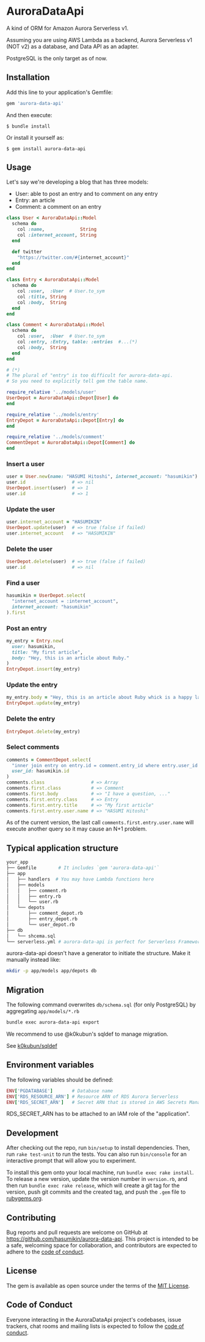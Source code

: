 # AuroraDataApi

A kind of ORM for Amazon Aurora Serverless v1.

Assuming you are using AWS Lambda as a backend, Aurora Serverless v1 (NOT v2) as a database, and Data API as an adapter.

PostgreSQL is the only target as of now.

## Installation

Add this line to your application's Gemfile:

```ruby
gem 'aurora-data-api'
```

And then execute:

    $ bundle install

Or install it yourself as:

    $ gem install aurora-data-api

## Usage

Let's say we're developing a blog that has three models:

- User: able to post an entry and to comment on any entry
- Entry: an article
- Comment: a comment on an entry

```ruby
class User < AuroraDataApi::Model
  schema do
    col :name,             String
    col :internet_account, String
  end

  def twitter
    "https://twitter.com/#{internet_account}"
  end
end

class Entry < AuroraDataApi::Model
  schema do
    col :user,  :User  # User.to_sym
    col :title, String
    col :body,  String
  end
end

class Comment < AuroraDataApi::Model
  schema do
    col :user,  :User  # User.to_sym
    col :entry, :Entry, table: :entries  #...(*)
    col :body,  String
  end
end

# (*)
# The plural of "entry" is too difficult for aurora-data-api.
# So you need to explicitly tell gem the table name.
```


```ruby
require_relative '../models/user'
UserDepot = AuroraDataApi::Depot[User] do
end

require_relative '../models/entry'
EntryDepot = AuroraDataApi::Depot[Entry] do
end

require_relative '../models/comment'
CommentDepot = AuroraDataApi::Depot[Comment] do
end
```

### Insert a user

```ruby
user = User.new(name: "HASUMI Hitoshi", internet_account: "hasumikin")
user.id                 # => nil
UserDepot.insert(user)  # => 1
user.id                 # => 1
```

### Update the user

```ruby
user.internet_account = "HASUMIKIN"
UserDepot.update(user)  # => true (false if failed)
user.internet_account   # => "HASUMIKIN"
```

### Delete the user

```ruby
UserDepot.delete(user)  # => true (false if failed)
user.id                 # => nil
```

### Find a user

```ruby
hasumikin = UserDepot.select(
  "internet_account = :internet_account",
  internet_account: "hasumikin"
).first
```

### Post an entry

```ruby
my_entry = Entry.new(
  user: hasumikin,
  title: "My first article",
  body: "Hey, this is an article about Ruby."
)
EntryDepot.insert(my_entry)
```

### Update the entry

```ruby
my_entry.body = "Hey, this is an article about Ruby whick is a happy language!"
EntryDepot.update(my_entry)
```

### Delete the entry

```ruby
EntryDepot.delete(my_entry)
```

### Select comments

```ruby
comments = CommentDepot.select(
  "inner join entry on entry.id = comment.entry_id where entry.user_id = :user_id",
  user_id: hasumikin.id
)
comments.class                 # => Array
comments.first.class           # => Comment
comments.first.body            # => "I have a question, ..."
comments.first.entry.class     # => Entry
comments.first.entry.title     # => "My first article"
comments.first.entry.user.name # => "HASUMI Hitoshi"
```

As of the current version, the last call `comments.first.entry.user.name` will execute another query so it may cause an N+1 problem.

## Typical application structure

```sh
your_app
├── Gemfile        # It includes `gem 'aurora-data-api'`
├── app
│   ├── handlers  # You may have Lambda functions here
│   ├── models
│   │   ├── comment.rb
│   │   ├── entry.rb
│   │   └── user.rb
│   └── depots
│       ├── comment_depot.rb
│       ├── entry_depot.rb
│       └── user_depot.rb
├── db
│   └── shcema.sql
└── serverless.yml # aurora-data-api is perfect for Serverless Framework
```

aurora-data-api doesn't have a generator to initiate the structure.
Make it manually instead like:

```sh
mkdir -p app/models app/depots db
```

## Migration

The following command overwrites `db/schema.sql` (for only PostgreSQL) by aggregating `app/models/*.rb`

```sh
bundle exec aurora-data-api export
```

We recommend to use @k0kubun's sqldef to manage migration.

See [k0kubun/sqldef](https://github.com/k0kubun/sqldef)

## Environment variables

The following variables should be defined:

```ruby
ENV['PGDATABASE']       # Database name
ENV['RDS_RESOURCE_ARN'] # Resource ARN of RDS Aurora Serverless
ENV['RDS_SECRET_ARN']   # Secret ARN that is stored in AWS Secrets Manager
```

RDS_SECRET_ARN has to be attached to an IAM role of the "application".

## Development

After checking out the repo, run `bin/setup` to install dependencies. Then, run `rake test-unit` to run the tests. You can also run `bin/console` for an interactive prompt that will allow you to experiment.

To install this gem onto your local machine, run `bundle exec rake install`. To release a new version, update the version number in `version.rb`, and then run `bundle exec rake release`, which will create a git tag for the version, push git commits and the created tag, and push the `.gem` file to [rubygems.org](https://rubygems.org).

## Contributing

Bug reports and pull requests are welcome on GitHub at https://github.com/hasumikin/aurora-data-api. This project is intended to be a safe, welcoming space for collaboration, and contributors are expected to adhere to the [code of conduct](https://github.com/hasumikin/aurora-data-api/blob/master/CODE_OF_CONDUCT.md).

## License

The gem is available as open source under the terms of the [MIT License](https://opensource.org/licenses/MIT).

## Code of Conduct

Everyone interacting in the AuroraDataApi project's codebases, issue trackers, chat rooms and mailing lists is expected to follow the [code of conduct](https://github.com/hasumikin/aurora-data-api/blob/master/CODE_OF_CONDUCT.md).
